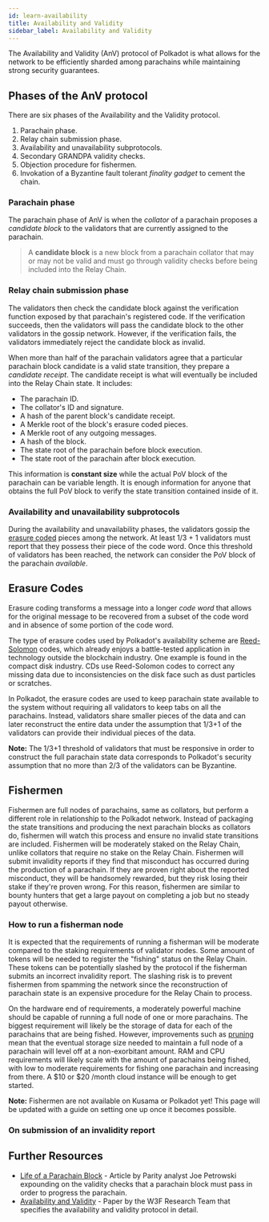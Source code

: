 ```yaml
---
id: learn-availability
title: Availability and Validity
sidebar_label: Availability and Validity
---
```


The Availability and Validity (AnV) protocol of Polkadot is what allows for the
network to be efficiently sharded among parachains while maintaining strong 
security guarantees.

## Phases of the AnV protocol

There are six phases of the Availability and the Validity protocol.

1. Parachain phase.
2. Relay chain submission phase.
3. Availability and unavailability subprotocols.
4. Secondary GRANDPA validity checks.
5. Objection procedure for fishermen.
6. Invokation of a Byzantine fault tolerant _finality gadget_ to cement the chain.

### Parachain phase

The parachain phase of AnV is when the _collator_ of a parachain proposes a 
_candidate block_ to the validators that are currently assigned to the parachain.

> A __candidate block__ is a new block from a parachain collator that may or
> may not be valid and must go through validity checks before being included
> into the Relay Chain.

### Relay chain submission phase

The validators then check the candidate block against the verification function
exposed by that parachain's registered code. If the verification succeeds, then
the validators will pass the candidate block to the other validators in the gossip
network. However, if the verification fails, the validators immediately reject
the candidate block as invalid.

When more than half of the parachain validators agree that a particular parachain
block candidate is a valid state transition, they prepare a _candidate receipt_.
The candidate receipt is what will eventually be included into the Relay Chain
state. It includes:

- The parachain ID.
- The collator's ID and signature.
- A hash of the parent block's candidate receipt.
- A Merkle root of the block's erasure coded pieces.
- A Merkle root of any outgoing messages.
- A hash of the block.
- The state root of the parachain before block execution.
- The state root of the parachain after block execution.

This information is __constant size__ while the actual PoV block of the parachain
can be variable length. It is enough information for anyone that obtains the full
PoV block to verify the state transition contained inside of it.

### Availability and unavailability subprotocols

During the availability and unavailability phases, the validators gossip the
[erasure coded](#erasure-codes) pieces among the network. At least 1/3 + 1
validators must report that they possess their piece of the code word. Once
this threshold of validators has been reached, the network can consider the PoV
block of the parachain _available_.



## Erasure Codes

Erasure coding transforms a message into a longer _code word_ that allows for the
original message to be recovered from a subset of the code word and in absence
of some portion of the code word.

The type of erasure codes used by Polkadot's availability scheme are
[Reed-Solomon][reed solomon] codes, which already enjoys a battle-tested
application in technology outside the blockchain industry. One example is found
in the compact disk industry. CDs use Reed-Solomon codes to correct any missing
data due to inconsistencies on the disk face such as dust particles or scratches.

In Polkadot, the erasure codes are used to keep parachain state available to the
system without requiring all validators to keep tabs on all the parachains.
Instead, validators share smaller pieces of the data and can later reconstruct
the entire data under the assumption that 1/3+1 of the validators can provide
their individual pieces of the data.

**Note:** The 1/3+1 threshold of validators that must be responsive in order to
construct the full parachain state data corresponds to Polkadot's security
assumption that no more than 2/3 of the validators can be Byzantine. 

## Fishermen

Fishermen are full nodes of parachains, same as collators, but perform a different
role in relationship to the Polkadot network. Instead of packaging the state
transitions and producing the next parachain blocks as collators do, fishermen
will watch this process and ensure no invalid state transitions are included.
Fishermen will be moderately staked on the Relay Chain, unlike collators that 
require no stake on the Relay Chain. Fishermen will submit invalidity reports
if they find that misconduct has occurred during the production of a parachain.
If they are proven right about the reported misconduct, they will be handsomely
rewarded, but they risk losing their stake if they're proven wrong. For this
reason, fishermen are similar to bounty hunters that get a large payout on
completing a job but no steady payout otherwise.

### How to run a fisherman node

It is expected that the requirements of running a fisherman will be moderate
compared to the staking requirements of validator nodes. Some amount of tokens
will be needed to register the "fishing" status on the Relay Chain. These tokens
can be potentially slashed by the protocol if the fisherman submits an incorrect
invalidity report. The slashing risk is to prevent fishermen from spamming the
network since the reconstruction of parachain state is an expensive procedure
for the Relay Chain to process.

On the hardware end of requirements, a moderately powerful machine should be
capable of running a full node of one or more parachains. The biggest requirement
will likely be the storage of data for each of the parachains
that are being fished. However, improvements such as [pruning][pruning] mean
that the eventual storage size needed to maintain a full node of a parachain
will level off at a non-exorbitant amount. RAM and CPU requirements will likely
scale with the amount of parachains being fished, with low to moderate requirements
for fishing one parachain and increasing from there. A $10 or $20 /month cloud
instance will be enough to get started.

**Note:** Fishermen are not available on Kusama or Polkadot yet! This page will
be updated with a guide on setting one up once it becomes possible.

### On submission of an invalidity report


## Further Resources

- [Life of a Parachain Block][life of] - Article by Parity analyst Joe Petrowski
  expounding on the validity checks that a parachain block must pass in order to
  progress the parachain.
- [Availability and Validity][anv paper] - Paper by the W3F Research Team that
  specifies the availability and validity protocol in detail.

[reed solomon]: https://en.wikipedia.org/wiki/Reed%E2%80%93Solomon_error_correction
[pruning]: https://example.org
[life of]: https://polkadot.network/the-path-of-a-parachain-block/
[anv paper]: https://github.com/w3f/research/tree/85cd4adfccb7d435f21cd9fd249cd1b7f5167537/docs/papers/AnV
